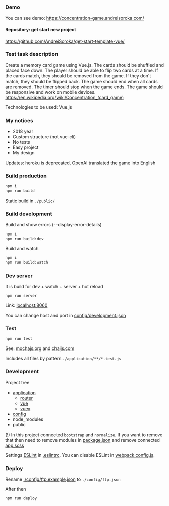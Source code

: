 ### Demo
You can see demo: https://concentration-game.andreisoroka.com/

#### Repository: get start new project
https://github.com/AndreiSoroka/get-start-template-vue/

### Test task description
Create a memory card game using Vue.js.
The cards should be shuffled and placed face down.
The player should be able to flip two cards at a time.
If the cards match, they should be removed from the game.
If they don't match, they should be flipped back.
The game should end when all cards are removed.
The timer should stop when the game ends.
The game should be responsive and work on mobile devices.
https://en.wikipedia.org/wiki/Concentration_(card_game)

Technologies to be used: Vue.js

### My notices
- 2018 year
- Custom structure (not vue-cli)
- No tests
- Easy project
- My design

Updates: heroku is deprecated, OpenAI translated the game into English

### Build production

``` bash
npm i
npm run build
```

Static build in `./public/`

### Build development

Build and show errors (--display-error-details)

``` bash
npm i
npm run build:dev
```

Build and watch

``` bash
npm i
npm run build:watch
```

### Dev server

It is build for dev + watch + server + hot reload

``` bash
npm run server
```

Link: [localhost:8060](http://localhost:8060/)

You can change host and port in [config/development.json](./config/development.json)

### Test

``` bash
npm run test
```

See: 
[mochajs.org](https://mochajs.org/)
and
[chaijs.com](http://chaijs.com/)

Includes all files by pattern `./application/**/*.test.js`

### Development

Project tree

 * [application](./application)
   * [router](./application/router)
   * [vue](./application/vue)
   * [vuex](./application/vuex)
 * [config](./config)
 * node_modules
 * public

(!) In this project connected `bootstrap` and `normalize`. 
If you want to remove that then need to remove modules
 in [package.json](./package.json) and remove connected [app.scss](./application/vue/app.scss)
 
Settings [ESLint](https://eslint.org/) in [.eslintrc](./.eslintrc). 
You can disable ESLint in [webpack.config.js](./webpack.config.js).   


### Deploy
Rename [./config/ftp.example.json](./config/ftp.example.json) to `./config/ftp.json` 

After then
``` bash
npm run deploy
```
